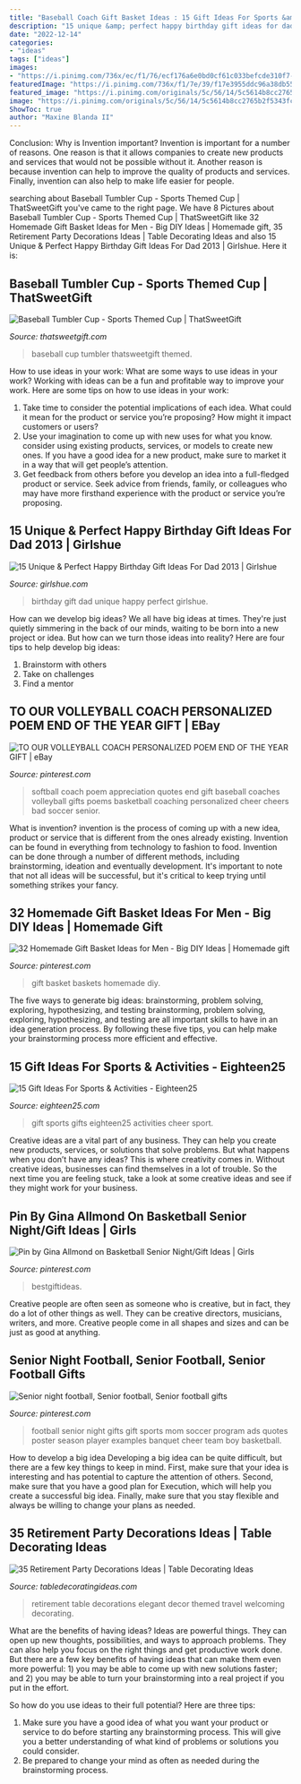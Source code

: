 ```yaml
---
title: "Baseball Coach Gift Basket Ideas : 15 Gift Ideas For Sports &amp; Activities"
description: "15 unique &amp; perfect happy birthday gift ideas for dad 2013"
date: "2022-12-14"
categories:
- "ideas"
tags: ["ideas"]
images:
- "https://i.pinimg.com/736x/ec/f1/76/ecf176a6e0bd0cf61c033befcde310f7--homemade-gift-baskets-fundraiser-baskets.jpg"
featuredImage: "https://i.pinimg.com/736x/f1/7e/39/f17e3955ddc96a38db55b8e6f156ab69.jpg"
featured_image: "https://i.pinimg.com/originals/5c/56/14/5c5614b8cc2765b2f5343fc48ad46452.jpg"
image: "https://i.pinimg.com/originals/5c/56/14/5c5614b8cc2765b2f5343fc48ad46452.jpg"
ShowToc: true
author: "Maxine Blanda II"
---
```



Conclusion: Why is Invention important?
Invention is important for a number of reasons. One reason is that it allows companies to create new products and services that would not be possible without it. Another reason is because invention can help to improve the quality of products and services. Finally, invention can also help to make life easier for people.

	

		
searching about Baseball Tumbler Cup - Sports Themed Cup | ThatSweetGift you've came to the right page. We have 8 Pictures about Baseball Tumbler Cup - Sports Themed Cup | ThatSweetGift like 32 Homemade Gift Basket Ideas for Men - Big DIY Ideas | Homemade gift, 35 Retirement Party Decorations Ideas | Table Decorating Ideas and also 15 Unique &amp; Perfect Happy Birthday Gift Ideas For Dad 2013 | Girlshue. Here it is:
		
    
## Baseball Tumbler Cup - Sports Themed Cup | ThatSweetGift

<img loading=lazy src="https://media.thatsweetgift.com/wp-content/uploads/2019/01/410xwRfionL.jpg" onerror="this.onerror=null;this.src='https://tse3.mm.bing.net/th?id=OIP.TVfGhvGJSWEkDPeEQexrOwAAAA&amp;pid=15.1';" alt="Baseball Tumbler Cup - Sports Themed Cup | ThatSweetGift">

_Source: thatsweetgift.com_

>baseball cup tumbler thatsweetgift themed. 

	

How to use ideas in your work: What are some ways to use ideas in your work?
Working with ideas can be a fun and profitable way to improve your work. Here are some tips on how to use ideas in your work: 
1. Take time to consider the potential implications of each idea. What could it mean for the product or service you’re proposing? How might it impact customers or users? 
2. Use your imagination to come up with new uses for what you know. consider using existing products, services, or models to create new ones. If you have a good idea for a new product, make sure to market it in a way that will get people’s attention. 
3. Get feedback from others before you develop an idea into a full-fledged product or service. Seek advice from friends, family, or colleagues who may have more firsthand experience with the product or service you’re proposing.

    
## 15 Unique &amp; Perfect Happy Birthday Gift Ideas For Dad 2013 | Girlshue

<img loading=lazy src="http://www.girlshue.com/wp-content/uploads/2016/07/unnamed-file-4007.jpg" onerror="this.onerror=null;this.src='https://tse2.mm.bing.net/th?id=OIP.rQabgBYCQ09vzKBz-5vCQAHaJ3&amp;pid=15.1';" alt="15 Unique &amp; Perfect Happy Birthday Gift Ideas For Dad 2013 | Girlshue">

_Source: girlshue.com_

>birthday gift dad unique happy perfect girlshue. 

	

How can we develop big ideas?
We all have big ideas at times. They're just quietly simmering in the back of our minds, waiting to be born into a new project or idea. But how can we turn those ideas into reality? Here are four tips to help develop big ideas: 
1. Brainstorm with others 
2. Take on challenges 
3. Find a mentor 

    
## TO OUR VOLLEYBALL COACH PERSONALIZED POEM END OF THE YEAR GIFT | EBay

<img loading=lazy src="https://i.pinimg.com/736x/f1/7e/39/f17e3955ddc96a38db55b8e6f156ab69.jpg" onerror="this.onerror=null;this.src='https://tse1.mm.bing.net/th?id=OIP.Buq_wt2ET3SEI_Dq3526HwAAAA&amp;pid=15.1';" alt="TO OUR VOLLEYBALL COACH PERSONALIZED POEM END OF THE YEAR GIFT | eBay">

_Source: pinterest.com_

>softball coach poem appreciation quotes end gift baseball coaches volleyball gifts poems basketball coaching personalized cheer cheers bad soccer senior. 

	

What is invention?
invention is the process of coming up with a new idea, product or service that is different from the ones already existing. Invention can be found in everything from technology to fashion to food. 
Invention can be done through a number of different methods, including brainstorming, ideation and eventually development. It's important to note that not all ideas will be successful, but it's critical to keep trying until something strikes your fancy.

    
## 32 Homemade Gift Basket Ideas For Men - Big DIY Ideas | Homemade Gift

<img loading=lazy src="https://i.pinimg.com/736x/ec/f1/76/ecf176a6e0bd0cf61c033befcde310f7--homemade-gift-baskets-fundraiser-baskets.jpg" onerror="this.onerror=null;this.src='https://tse4.mm.bing.net/th?id=OIP.Bpz1RUeSOR5j-VBB3BW-cwHaJ4&amp;pid=15.1';" alt="32 Homemade Gift Basket Ideas for Men - Big DIY Ideas | Homemade gift">

_Source: pinterest.com_

>gift basket baskets homemade diy. 

	

The five ways to generate big ideas: brainstorming, problem solving, exploring, hypothesizing, and testing
brainstorming, problem solving, exploring, hypothesizing, and testing are all important skills to have in an idea generation process. By following these five tips, you can help make your brainstorming process more efficient and effective.

    
## 15 Gift Ideas For Sports &amp; Activities - Eighteen25

<img loading=lazy src="http://eighteen25.com/wp-content/uploads/2014/05/15-gift-ideas-sports-amp-activities-e1431787553525.jpg" onerror="this.onerror=null;this.src='https://tse4.mm.bing.net/th?id=OIP.l4it214L6vSGfVVcSL8cggHaHa&amp;pid=15.1';" alt="15 Gift Ideas For Sports &amp; Activities - Eighteen25">

_Source: eighteen25.com_

>gift sports gifts eighteen25 activities cheer sport. 

	

Creative ideas are a vital part of any business. They can help you create new products, services, or solutions that solve problems. But what happens when you don’t have any ideas? This is where creativity comes in. Without creative ideas, businesses can find themselves in a lot of trouble. So the next time you are feeling stuck, take a look at some creative ideas and see if they might work for your business.

    
## Pin By Gina Allmond On Basketball Senior Night/Gift Ideas | Girls

<img loading=lazy src="https://i.pinimg.com/originals/5c/56/14/5c5614b8cc2765b2f5343fc48ad46452.jpg" onerror="this.onerror=null;this.src='https://tse2.mm.bing.net/th?id=OIP.DXvXIYONc8G4mBmpW9FxLAHaJ4&amp;pid=15.1';" alt="Pin by Gina Allmond on Basketball Senior Night/Gift Ideas | Girls">

_Source: pinterest.com_

>bestgiftideas. 

	

Creative people are often seen as someone who is creative, but in fact, they do a lot of other things as well. They can be creative directors, musicians, writers, and more. Creative people come in all shapes and sizes and can be just as good at anything.

    
## Senior Night Football, Senior Football, Senior Football Gifts

<img loading=lazy src="https://i.pinimg.com/originals/4b/70/02/4b7002ce7b0ac2fcca55e8d626043244.jpg" onerror="this.onerror=null;this.src='https://tse4.mm.bing.net/th?id=OIP.80yRyk1Fcg5E7mnpnDEdAwHaNJ&amp;pid=15.1';" alt="Senior night football, Senior football, Senior football gifts">

_Source: pinterest.com_

>football senior night gifts gift sports mom soccer program ads quotes poster season player examples banquet cheer team boy basketball. 

	

How to develop a big idea
Developing a big idea can be quite difficult, but there are a few key things to keep in mind. First, make sure that your idea is interesting and has potential to capture the attention of others. Second, make sure that you have a good plan for Execution, which will help you create a successful big idea. Finally, make sure that you stay flexible and always be willing to change your plans as needed.

    
## 35 Retirement Party Decorations Ideas | Table Decorating Ideas

<img loading=lazy src="https://www.tabledecoratingideas.com/static/img/elegant-retirement-table-with-travel-themed-decor-730.jpg" onerror="this.onerror=null;this.src='https://tse1.mm.bing.net/th?id=OIP.FP1WMjlkYrz3nujYpU_1QwHaMY&amp;pid=15.1';" alt="35 Retirement Party Decorations Ideas | Table Decorating Ideas">

_Source: tabledecoratingideas.com_

>retirement table decorations elegant decor themed travel welcoming decorating. 

	

What are the benefits of having ideas?
Ideas are powerful things. They can open up new thoughts, possibilities, and ways to approach problems. They can also help you focus on the right things and get productive work done.
But there are a few key benefits of having ideas that can make them even more powerful: 1) you may be able to come up with new solutions faster; and 2) you may be able to turn your brainstorming into a real project if you put in the effort.

So how do you use ideas to their full potential? Here are three tips: 
1) Make sure you have a good idea of what you want your product or service to do before starting any brainstorming process. This will give you a better understanding of what kind of problems or solutions you could consider. 
2) Be prepared to change your mind as often as needed during the brainstorming process.

